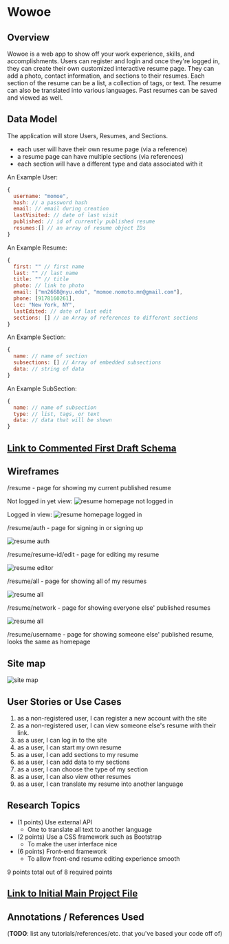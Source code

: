 <!-- The content below is an example project proposal / requirements document. Replace the text below the lines marked "__TODO__" with details specific to your project. Remove the "TODO" lines.

(__TODO__: your project name)-->

# Wowoe

## Overview

<!--(__TODO__: a brief one or two paragraph, high-level description of your project)

Remembering what to buy at the grocery store is waaaaay too difficult. Also, shopping for groceries when you're hungry leads to regrettable purchases. Sooo... that's where Shoppy Shoperson comes in!

Shoppy Shoperson is a web app that will allow users to keep track of multiple grocery lists. Users can register and login. Once they're logged in, they can create or view their grocery list. For every list that they have, they can add items to the list or cross off items.

What better way to kill time than word games? Getting tired of Wordle? Try Wowoe! 
Wowoe is a simple web-based word game that refreshes every hour with a new word or you can practice by choosing your own word. The aim of the game is to get the highest score by finding words that are most related to the word of the hour or your own chosen word. You have 5 chances to get the highest score as possible. Once you sign in, you can keep track of your hourly score trend and look at your highest record. You can also compare your record to the highest record of other players.-->

Wowoe is a web app to show off your work experience, skills, and accomplishments. Users can register and login and once they're logged in, they can create their own customized interactive resume page. They can add a photo, contact information, and sections to their resumes. Each section of the resume can be a list, a collection of tags, or text. The resume can also be translated into various languages. Past resumes can be saved and viewed as well. 

## Data Model

<!--(__TODO__: a description of your application's data and their relationships to each other) 

The application will store Users, Lists and Items

* users can have multiple lists (via references)
* each list can have multiple items (by embedding)

(__TODO__: sample documents)

An Example User:

```javascript
{
  username: "shannonshopper",
  hash: // a password hash,
  lists: // an array of references to List documents
}
```

An Example List with Embedded Items:

```javascript
{
  user: // a reference to a User object
  name: "Breakfast foods",
  items: [
    { name: "pancakes", quantity: "9876", checked: false},
    { name: "ramen", quantity: "2", checked: true},
  ],
  createdAt: // timestamp
}
```

The application will store Users, Stats, and CurrentGame.

* each user will have their own game stats 
* the game stats will include the status of the current game (via embedding)

An Example User:

```javascript
{
  username: "momoe",
  hash: // a password hash,
  stats: // an object with attributes for highest score, past scores (list), current game document
}
```

An Example CurrentGame Document:

```javascript
{
  user: // a reference to a User object
  id: // game id,
  keyword: "yellow", // keyword of the game
  guesses: [
    { word: "banana", score: "78", rank: 2}, // cumulative scores determines your final score
    { word: "color", score: "95", rank: 1}, // rank determines how closely related the word is compared to other words
    {...},
    {...},
    {...} // 5 entries for 5 guesses
  ],
  createdAt: // timestamp so game will expire before the next hour or in an hour or when user starts new game
}
```
-->

The application will store Users, Resumes, and Sections.

* each user will have their own resume page (via a reference)
* a resume page can have multiple sections (via references)
* each section will have a different type and data associated with it

An Example User:

```javascript
{
  username: "momoe",
  hash: // a password hash
  email: // email during creation
  lastVisited: // date of last visit 
  published: // id of currently published resume
  resumes:[] // an array of resume object IDs
}
```

An Example Resume:
```javascript
{
  first: "" // first name
  last: "" // last name
  title: "" // title
  photo: // link to photo
  email: ["mn2668@nyu.edu", "momoe.nomoto.mn@gmail.com"],
  phone: [9178160261],
  loc: "New York, NY",
  lastEdited: // date of last edit
  sections: [] // an Array of references to different sections
}
```

An Example Section:
```javascript
{
  name: // name of section
  subsections: [] // Array of embedded subsections
  data: // string of data
}
```

An Example SubSection:
```javascript
{
  name: // name of subsection
  type: // list, tags, or text
  data: // data that will be shown
}
```

## [Link to Commented First Draft Schema](db.mjs) 

<!--(__TODO__: create a first draft of your Schemas in db.mjs and link to it)-->

## Wireframes
<!--
(__TODO__: wireframes for all of the pages on your site; they can be as simple as photos of drawings or you can use a tool like Balsamiq, Omnigraffle, etc.)

/list/create - page for creating a new shopping list

![list create](documentation/list-create.png)

/list - page for showing all shopping lists

![list](documentation/list.png)

/list/slug - page for showing specific shopping list

![list](documentation/list-slug.png)
-->

/resume - page for showing my current published resume

Not logged in yet view:
![resume homepage not logged in](documentation/resume-homepage-notloggedin.JPG)

Logged in view:
![resume homepage logged in](documentation/resume-homepage-loggedin.JPG)

/resume/auth - page for signing in or signing up

![resume auth](documentation/resume-auth.JPG)

/resume/resume-id/edit - page for editing my resume

![resume editor](documentation/resume-editor.JPG)

/resume/all - page for showing all of my resumes

![resume all](documentation/resume-all.JPG)

/resume/network - page for showing everyone else' published resumes

![resume all](documentation/resume-network.JPG)

/resume/username - page for showing someone else' published resume, looks the same as homepage


## Site map
<!--
(__TODO__: draw out a site map that shows how pages are related to each other)

Here's a [complex example from wikipedia](https://upload.wikimedia.org/wikipedia/commons/2/20/Sitemap_google.jpg), but you can create one without the screenshots, drop shadows, etc. ... just names of pages and where they flow to.-->

![site map](documentation/site-map.png)

## User Stories or Use Cases

<!--
(__TODO__: write out how your application will be used through [user stories](http://en.wikipedia.org/wiki/User_story#Format) and / or [use cases](https://en.wikipedia.org/wiki/Use_case))

1. as non-registered user, I can register a new account with the site
2. as a user, I can log in to the site
3. as a user, I can create a new grocery list
4. as a user, I can view all of the grocery lists I've created in a single list
5. as a user, I can add items to an existing grocery list
6. as a user, I can cross off items in an existing grocery list


1. as a non-registered user, I can register a new account with the site
2. as a non-registered user, I can view the leaderboard containing top 5 players and their scores
3. as a user, I can log in to the site
4. as a user, I can play the game of the hour
5. as a user, I can specify my own keyword and start the game at any moment
6. as a user, I can view my guesses
7. as a user, I can view my past scores
8. as a user, I can view my highest record
9. as a user, I can view the scoreboard and where I am placed
-->
1. as a non-registered user, I can register a new account with the site
2. as a non-registered user, I can view someone else's resume with their link.
3. as a user, I can log in to the site
4. as a user, I can start my own resume
5. as a user, I can add sections to my resume
6. as a user, I can add data to my sections
7. as a user, I can choose the type of my section
8. as a user, I can also view other resumes
9. as a user, I can translate my resume into another language

## Research Topics

<!--(__TODO__: the research topics that you're planning on working on along with their point values... and the total points of research topics listed)

* (5 points) Integrate user authentication
    * I'm going to be using passport for user authentication
    * And account has been made for testing; I'll email you the password
    * see <code>cs.nyu.edu/~jversoza/ait-final/register</code> for register page
    * see <code>cs.nyu.edu/~jversoza/ait-final/login</code> for login page
* (4 points) Perform client side form validation using a JavaScript library
    * see <code>cs.nyu.edu/~jversoza/ait-final/my-form</code>
    * if you put in a number that's greater than 5, an error message will appear in the dom
* (5 points) vue.js
    * used vue.js as the frontend framework; it's a challenging library to learn, so I've assigned it 5 points

10 points total out of 8 required points (___TODO__: addtional points will __not__ count for extra credit)
-->
* (1 points) Use external API
  * One to translate all text to another language
* (2 points) Use a CSS framework such as Bootstrap
  * To make the user interface nice
* (6 points) Front-end framework
  * To allow front-end resume editing experience smooth

9 points total out of 8 required points

## [Link to Initial Main Project File](app.mjs) 

<!--(__TODO__: create a skeleton Express application with a package.json, app.mjs, views folder, etc. ... and link to your initial app.mjs)-->

## Annotations / References Used

(__TODO__: list any tutorials/references/etc. that you've based your code off of)

<!--
1. [passport.js authentication docs](http://passportjs.org/docs) - (add link to source code that was based on this)
2. [tutorial on vue.js](https://vuejs.org/v2/guide/) - (add link to source code that was based on this)
-->

